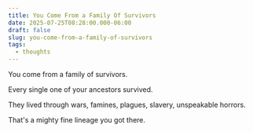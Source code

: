 ```yaml
---
title: You Come From a Family Of Survivors
date: 2025-07-25T08:28:00.000-06:00
draft: false
slug: you-come-from-a-family-of-survivors
tags:
  - thoughts
---
```

You come from a family of survivors. 

Every single one of your ancestors survived. 

They lived through wars, famines, plagues, slavery, unspeakable horrors. 

That's a mighty fine lineage you got there.
